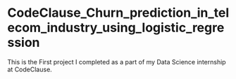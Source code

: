 # CodeClause_Churn_prediction_in_telecom_industry_using_logistic_regression
This is the First project I completed as a part of my Data Science internship at CodeClause.
